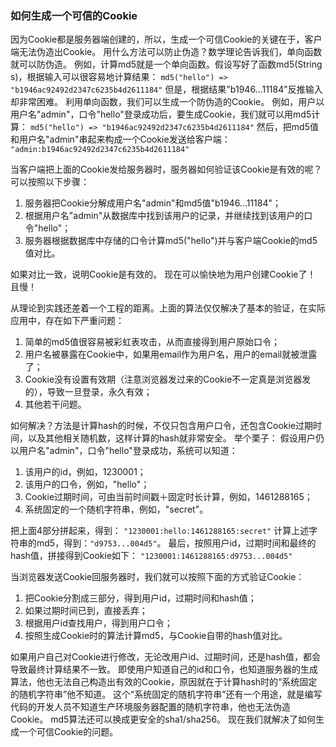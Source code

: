 ### 如何生成一个可信的Cookie
因为Cookie都是服务器端创建的，所以，生成一个可信Cookie的关键在于，客户端无法伪造出Cookie。
用什么方法可以防止伪造？数学理论告诉我们，单向函数就可以防伪造。
例如，计算md5就是一个单向函数。假设写好了函数md5(String s)，根据输入可以很容易地计算结果：
`md5("hello") => "b1946ac92492d2347c6235b4d2611184"`
但是，根据结果"b1946...11184"反推输入却非常困难。
利用单向函数，我们可以生成一个防伪造的Cookie。
例如，用户以用户名"admin"，口令"hello"登录成功后，要生成Cookie，我们就可以用md5计算：
`md5("hello") => "b1946ac92492d2347c6235b4d2611184"`
然后，把md5值和用户名"admin"串起来构成一个Cookie发送给客户端：
`"admin:b1946ac92492d2347c6235b4d2611184"`

当客户端把上面的Cookie发给服务器时，服务器如何验证该Cookie是有效的呢？可以按照以下步骤：
1. 服务器把Cookie分解成用户名"admin"和md5值"b1946...11184"；
2. 根据用户名"admin"从数据库中找到该用户的记录，并继续找到该用户的口令"hello"；
3. 服务器根据数据库中存储的口令计算md5("hello")并与客户端Cookie的md5值对比。

如果对比一致，说明Cookie是有效的。
现在可以愉快地为用户创建Cookie了！
且慢！

从理论到实践还差着一个工程的距离。上面的算法仅仅解决了基本的验证，在实际应用中，存在如下严重问题：
1. 简单的md5值很容易被彩虹表攻击，从而直接得到用户原始口令；
2. 用户名被暴露在Cookie中，如果用email作为用户名，用户的email就被泄露了；
3. Cookie没有设置有效期（注意浏览器发过来的Cookie不一定真是浏览器发的），导致一旦登录，永久有效；
4. 其他若干问题。

如何解决？方法是计算hash的时候，不仅只包含用户口令，还包含Cookie过期时间，以及其他相关随机数，这样计算的hash就非常安全。
举个栗子：
假设用户仍以用户名"admin"，口令"hello"登录成功，系统可以知道：
1. 该用户的id，例如，1230001；
2. 该用户的口令，例如，"hello"；
3. Cookie过期时间，可由当前时间戳＋固定时长计算，例如，1461288165；
4. 系统固定的一个随机字符串，例如，"secret"。

把上面4部分拼起来，得到：
`"1230001:hello:1461288165:secret"`
计算上述字符串的md5，得到：`"d9753...004d5"`。
最后，按照用户id，过期时间和最终的hash值，拼接得到Cookie如下：
`"1230001:1461288165:d9753...004d5"`

当浏览器发送Cookie回服务器时，我们就可以按照下面的方式验证Cookie：
1. 把Cookie分割成三部分，得到用户id，过期时间和hash值；
2. 如果过期时间已到，直接丢弃；
3. 根据用户id查找用户，得到用户口令；
4. 按照生成Cookie时的算法计算md5，与Cookie自带的hash值对比。

如果用户自己对Cookie进行修改，无论改用户id、过期时间，还是hash值，都会导致最终计算结果不一致。
即使用户知道自己的id和口令，也知道服务器的生成算法，他也无法自己构造出有效的Cookie，原因就在于计算hash时的“系统固定的随机字符串”他不知道。
这个“系统固定的随机字符串”还有一个用途，就是编写代码的开发人员不知道生产环境服务器配置的随机字符串，他也无法伪造Cookie。
md5算法还可以换成更安全的sha1/sha256。
现在我们就解决了如何生成一个可信Cookie的问题。
